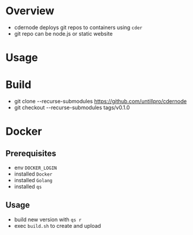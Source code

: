 # Overview

- cdernode deploys git repos to containers using `cder`
- git repo can be node.js or static website

# Usage

# Build

- git clone --recurse-submodules https://github.com/untillpro/cdernode
- git checkout --recurse-submodules tags/v0.1.0

# Docker

## Prerequisites

- env `DOCKER_LOGIN`
- installed `Docker`
- installed `Golang`
- installed `qs`

## Usage

- build new version with `qs r`
- exec `build.sh` to create and upload
